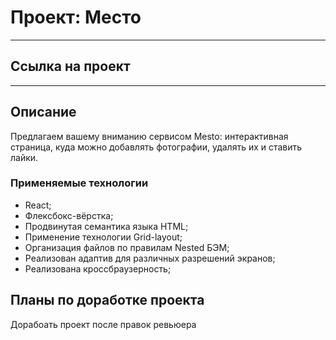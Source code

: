 # Проект: Место

---

## Ccылка на проект

----------------------------

## Описание

Предлагаем вашему вниманию сервисом Mesto: интерактивная страница, куда можно добавлять фотографии, удалять их и ставить лайки.

### Применяемые технологии

- React;
- Флексбокс-вёрстка;
- Продвинутая семантика языка HTML;
- Применение технологии Grid-layout;
- Организация файлов по правилам Nested БЭМ;
- Реализован адаптив для различных разрешений экранов;
- Реализована кроссбраузерность;

## Планы по доработке проекта

Дорабоать проект после правок ревьюера
